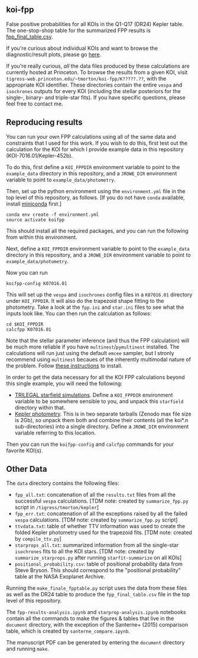 ## koi-fpp
False positive probabilities for all KOIs in the Q1-Q17 (DR24) Kepler table.
The one-stop-shop table for the summarized FPP results is [fpp_final_table.csv](https://raw.githubusercontent.com/timothydmorton/koi-fpp/master/fpp_final_table.csv).

If you're curious about individual KOIs and want to browse the diagnostic/result
plots, please go [here](http://phn14.astro.princeton.edu/koi-fpp).

If you're really curious, *all* the data files produced by these
 calculations are currently hosted at Princeton.  To browse the
 results from a given KOI, visit
 `tigress-web.princeton.edu/~tmorton/koi-fpp/K?????.??`, with the
 appropriate KOI identifier.  These directories contain the entire
 `vespa` and `isochrones` outputs for every KOI (including the stellar
 posteriors for the single-, binary- and triple-star fits).  If you
 have specific questions, please feel free to contact me.

Reproducing results
----------

You can run your own FPP calculations using all of the same
data and constraints that I used for this work.  If you wish to 
do this, first test out the calculation for the KOI for which I 
provide example data in this repository (KOI-7016.01/Kepler-452b).

To do this, first define a `KOI_FPPDIR` environment variable to
point to the `example_data` directory in this repository, and a 
`JROWE_DIR` environment variable to point to `example_data/photometry`.

Then, set up the python environment using the `environment.yml` file in the top
level of this repository, as follows.  [If you do not have `conda` available, install [miniconda](http://conda.pydata.org/docs/install/quick.html) first.] 

    conda env create -f environment.yml
    source activate koifpp

This should install all the required packages, and you can run the following from within 
this environment.

Next, define a `KOI_FPPDIR` environment variable to
point to the `example_data` directory in this repository, and a 
`JROWE_DIR` environment variable to point to `example_data/photometry`.

Now you can run 

    koifpp-config K07016.01

This will set up the `vespa` and `isochrones` config files in a
`K07016.01` directory under `KOI_FPPDIR`.  It will also do the
trapezoid shape fitting to the photometry.  Take a look at the
`fpp.ini` and `star.ini` files to see what the inputs look like.  You
can then run the calculation as follows:

    cd $KOI_FPPDIR
    calcfpp K07016.01

Note that the stellar parameter inference (and thus the FPP
calculation) will be much more reliable if you have
`multinest`/`pymultinest` installed.  The calculations will run just
using the default `emcee` sampler, but I stronly recommend using
`multinest` becaues of the inherently multimodal nature of the
problem.  Follow [these
instructions](http://astrobetter.com/wiki/MultiNest+Installation+Notes)
to install.

In order to get the data necessary for all the KOI FPP calculations beyond 
this single example, you will need the following:

* [TRILEGAL starfield simulations](https://zenodo.org/record/108768/).  Define a `KOI_FPPDIR` environment variable to be somewhere sensible to you, and unpack this `starfield` directory within that.
* [Kepler photometry](https://zenodo.org/record/50147).  This is in two separate tarballs (Zenodo max file size is 2Gb), so unpack them both and combine their contents (all the koi*.n sub-directories) into a single directory.  Define a `JROWE_DIR` environment variable referring to this location.

Then you can run the `koifpp-config` and `calcfpp` commands for your favorite KOI(s).

Other Data
------

The `data` directory contains the following files:

* `fpp_all.txt`: concatenation of all the `results.txt` files from
all the successful `vespa` calculations. [TDM note: created by 
`summarize_fpp.py` script in `/tigress/tmorton/kepler`]
* `fpp_err.txt`: concatenation of all the exceptions raised by all
the failed `vespa` calculations. [TDM note: created by 
`summarize_fpp.py` script]
* `ttvdata.txt`: table of whether TTV information was used
to create the folded Kepler photometry used for the trapezoid fits.
[TDM note: created by `compile_ttv.py`]
* `starprops_all.txt`: summarized information from all the single-star
`isochrones` fits to all the KOI stars. [TDM note: created by `summarize_starprops.py`
after running `starfit-summarize` on all KOIs]
* `positional_probability.csv`: table of positional probability
data from Steve Bryson.  This should correspond to the "positional
probability" table at the NASA Exoplanet Archive.

Running the `make_finale_fpptable.py` script uses the data from these files
as well as the DR24 table to produce the `fpp_final_table.csv` file in the top
level of this repository.

The `fpp-results-analysis.ipynb` and `starprop-analysis.ipynb` notebooks
contain all the commands to make the figures & tables that live in
the `document` directory, with the exception of the Santerne+ (2015)
comparison table, which is created by `santerne_compare.ipynb`.

The manuscript PDF can be generated by entering the `document` directory
and running `make`.

